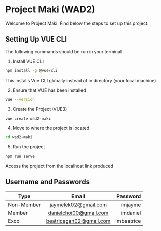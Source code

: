 # Project Maki (WAD2)
Welcome to Project Maki. Find below the steps to set up this project.

## Setting Up VUE CLI 
The following commands should be run in your terminal
1. Install VUE CLI
```bash
npm install -g @vue/cli
```
This installs Vue CLI globally instead of in directory (your local machine)

2. Ensure that VUE has been installed
```bash
vue --version
```

3. Create the Project (VUE3)
```bash
vue create wad2-maki
```

4. Move to where the project is located
```bash
cd wad2-maki
```

5. Run the project
```bash
npm run serve
```
Access the project from the localhost link produced

## Username and Passwords
| Type        | Email           | Password  |
| ------------- |:-------------:| -----:|
| Non-Member | jaymelek02@gmail.com      |    imjayme |
| Member      | danielchoi00@gmail.com | imdaniel |
| Exco      | beatricegan02@gmail.com      |   imbeatrice |